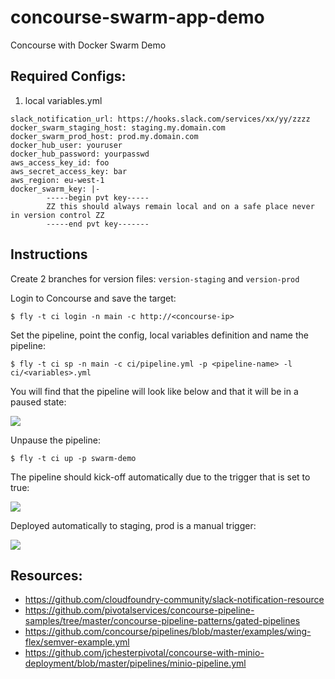# concourse-swarm-app-demo
Concourse with Docker Swarm Demo

## Required Configs:

1. local variables.yml

```
slack_notification_url: https://hooks.slack.com/services/xx/yy/zzzz
docker_swarm_staging_host: staging.my.domain.com
docker_swarm_prod_host: prod.my.domain.com
docker_hub_user: youruser
docker_hub_password: yourpasswd
aws_access_key_id: foo
aws_secret_access_key: bar
aws_region: eu-west-1
docker_swarm_key: |-
        -----begin pvt key-----
        ZZ this should always remain local and on a safe place never in version control ZZ
        -----end pvt key-------
```

## Instructions

Create 2 branches for version files: `version-staging` and `version-prod`

Login to Concourse and save the target:

```
$ fly -t ci login -n main -c http://<concourse-ip>
```

Set the pipeline, point the config, local variables definition and name the pipeline:

```
$ fly -t ci sp -n main -c ci/pipeline.yml -p <pipeline-name> -l ci/<variables>.yml
```

You will find that the pipeline will look like below and that it will be in a paused state:

![](https://user-images.githubusercontent.com/567298/54060759-96dfd800-4206-11e9-9236-e3b86783417c.png)


Unpause the pipeline:

```
$ fly -t ci up -p swarm-demo
```

The pipeline should kick-off automatically due to the trigger that is set to true:

![](https://user-images.githubusercontent.com/567298/54060811-cbec2a80-4206-11e9-8de7-a0b308f20cef.png)

Deployed automatically to staging, prod is a manual trigger:

![](https://user-images.githubusercontent.com/567298/54060991-8e3bd180-4207-11e9-9726-2c01ca10d24a.png)


## Resources:

- https://github.com/cloudfoundry-community/slack-notification-resource
- https://github.com/pivotalservices/concourse-pipeline-samples/tree/master/concourse-pipeline-patterns/gated-pipelines
- https://github.com/concourse/pipelines/blob/master/examples/wing-flex/semver-example.yml
- https://github.com/jchesterpivotal/concourse-with-minio-deployment/blob/master/pipelines/minio-pipeline.yml

